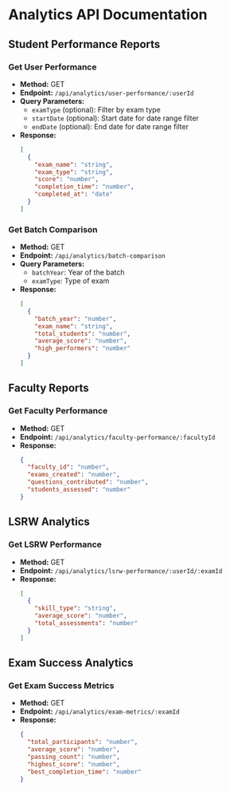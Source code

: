 # Analytics API Documentation

## Student Performance Reports

### Get User Performance
- **Method:** GET
- **Endpoint:** `/api/analytics/user-performance/:userId`
- **Query Parameters:**
  - `examType` (optional): Filter by exam type
  - `startDate` (optional): Start date for date range filter
  - `endDate` (optional): End date for date range filter
- **Response:**
  ```json
  [
    {
      "exam_name": "string",
      "exam_type": "string",
      "score": "number",
      "completion_time": "number",
      "completed_at": "date"
    }
  ]
  ```

### Get Batch Comparison
- **Method:** GET
- **Endpoint:** `/api/analytics/batch-comparison`
- **Query Parameters:**
  - `batchYear`: Year of the batch
  - `examType`: Type of exam
- **Response:**
  ```json
  [
    {
      "batch_year": "number",
      "exam_name": "string",
      "total_students": "number",
      "average_score": "number",
      "high_performers": "number"
    }
  ]
  ```

## Faculty Reports

### Get Faculty Performance
- **Method:** GET
- **Endpoint:** `/api/analytics/faculty-performance/:facultyId`
- **Response:**
  ```json
  {
    "faculty_id": "number",
    "exams_created": "number",
    "questions_contributed": "number",
    "students_assessed": "number"
  }
  ```

## LSRW Analytics

### Get LSRW Performance
- **Method:** GET
- **Endpoint:** `/api/analytics/lsrw-performance/:userId/:examId`
- **Response:**
  ```json
  [
    {
      "skill_type": "string",
      "average_score": "number",
      "total_assessments": "number"
    }
  ]
  ```

## Exam Success Analytics

### Get Exam Success Metrics
- **Method:** GET
- **Endpoint:** `/api/analytics/exam-metrics/:examId`
- **Response:**
  ```json
  {
    "total_participants": "number",
    "average_score": "number",
    "passing_count": "number",
    "highest_score": "number",
    "best_completion_time": "number"
  }
  ```